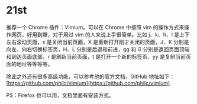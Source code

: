 # 21st

推荐一个 Chrome 插件：Vimium。可以在 Chrome 中按照 vim 的操作方式来操作网页，好用到爆，对于用过 vim 的人来说上手很简单。比如 j、k、h、l 是上下左右滚动页面，x 是关闭当前页面，X 是重新打开刚才关闭的页面，J、K 分别是向左、向右切换标签页，H、L 分别是后退和前进，gg 和 G 分别是返回页面顶端和到达页面底部，r 是刷新当前页面，t 是打开一个新的标签页，yy 是复制当前页面的地址等等等等。

除此之外还有很多高级功能，可以参考他的官方文档，GitHub 地址如下：[https://github.com/philc/vimium](https://github.com/philc/vimium)

PS：Firefox 也可以用，文档里面有安装方式。

